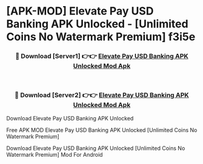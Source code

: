 # [APK-MOD] Elevate Pay  USD Banking APK Unlocked - [Unlimited Coins No Watermark Premium] f3i5e



<div align="center">
<h3>🔴 Download [Server1] 👉👉 <a href="https://momento.my/?title=Elevate_Pay__USD_Banking_APK_Unlocked">Elevate Pay  USD Banking APK Unlocked Mod Apk</a></h3><br>

<h3>🔴 Download [Server2] 👉👉 <a href="https://momento.my/?title=Elevate_Pay__USD_Banking_APK_Unlocked">Elevate Pay  USD Banking APK Unlocked Mod Apk</a></h3>
</div>



Download Elevate Pay  USD Banking APK Unlocked 

Free APK MOD Elevate Pay  USD Banking APK Unlocked [Unlimited Coins No Watermark Premium]

Download Elevate Pay  USD Banking APK Unlocked [Unlimited Coins No Watermark Premium] Mod For Android
